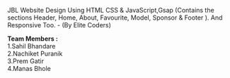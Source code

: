 JBL Website Design Using HTML CSS & JavaScript,Gsap (Contains the sections Header, Home, About, Favourite, Model, Sponsor & Footer ). And Responsive Too. - (By Elite Coders)

<b>Team Members : </b><br>
1.Sahil Bhandare<br>
2.Nachiket Puranik<br>
3.Prem Gatir<br>
4.Manas Bhole
